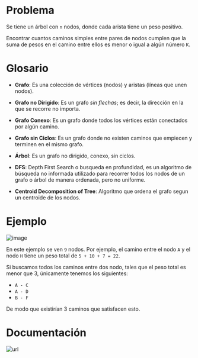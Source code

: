# Problema
Se tiene un árbol con `n` nodos, donde cada arista tiene un peso positivo.

Encontrar cuantos caminos simples entre pares de nodos cumplen que la suma de pesos en el camino entre ellos es menor o igual a algún número `K`.

# Glosario
* **Grafo**: Es una colección de vértices (nodos) y aristas (líneas que unen nodos).
* **Grafo no Dirigido**: Es un grafo *sin flechas*; es decir, la dirección en la que se recorre no importa.
* **Grafo Conexo**: Es un grafo donde todos los vértices están conectados por algún camino.
* **Grafo sin Ciclos**: Es un grafo donde no existen caminos que empiecen y terminen en el mismo grafo.

* **Árbol**: Es un grafo no dirigido, conexo, sin ciclos.
* **DFS**: Depth First Search o busqueda en profundidad, es un algoritmo de búsqueda no informada utilizado para recorrer todos los nodos de un grafo o árbol de manera ordenada, pero no uniforme.
* **Centroid Decomposition of Tree**: Algoritmo que ordena el grafo segun un centroide de los nodos.

# Ejemplo
![image](https://github.com/user-attachments/assets/85bcc595-3d74-4010-9fde-99a6a54fe79b)

En este ejemplo se ven `9` nodos. Por ejemplo, el camino entre el nodo `A` y el nodo `H` tiene un peso total de `5 + 10 + 7 = 22`.

Si buscamos todos los caminos entre dos nodo, tales que el peso total es menor que 3, únicamente tenemos los siguientes:
* `A - C`
* `A - D`
* `B - F`

De modo que existirían 3 caminos que satisfacen esto.
# Documentación 
![url](https://www.geeksforgeeks.org/centroid-decomposition-of-tree/)
